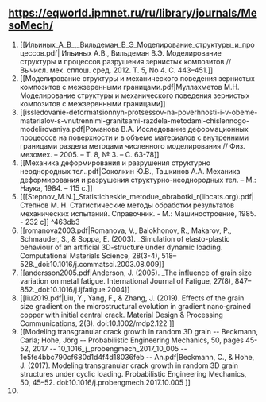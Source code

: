 https://eqworld.ipmnet.ru/ru/library/journals/MesoMech/
---

1. [[Ильиных_А_В_,_Вильдеман_В_Э_Моделирование_структуры_и_процессов.pdf| Ильиных А.В., Вильдеман В.Э. Моделирование структуры и процессов разрушения зернистых композитов // Вычисл. мех. сплош. сред. 2012. Т. 5, No 4. С. 443–451.]]
2. [[Моделирование структуры и механического поведения зернистых композитов с межзеренными границами.pdf|Муллахметов М.Н. Моделирование структуры и механического поведения зернистых композитов с межзеренными границами]] 
3. [[issledovanie-deformatsionnyh-protsessov-na-poverhnosti-i-v-obeme-materialov-s-vnutrennimi-granitsami-razdela-metodami-chislennogo-modelirovaniya.pdf|Романова В.А. Исследование деформационных процессов на поверхности и в объеме материалов с внутренними границами раздела методами численного моделирования // Физ. мезомех. – 2005. – Т. 8, № 3. – С. 63-78]]
4. [[Механика деформирования и разрушения структурно неоднородных тел..pdf|Соколкин Ю.В., Ташкинов А.А. Механика деформирования и разрушения структурно-неоднородных тел. – М.: Наука, 1984. – 115 с.]]
5. [[[Stepnov_M.N.]_Statisticheskie_metodue_obrabotki_r(libcats.org).pdf| Степнов М. Н. Статистические методы обработки результатов механических испытаний. Справочник. - М.: Машиностроение, 1985. - 232 c]] ^463db3
6. [[romanova2003.pdf|Romanova, V., Balokhonov, R., Makarov, P., Schmauder, S., & Soppa, E. (2003). _Simulation of elasto-plastic behaviour of an artificial 3D-structure under dynamic loading. Computational Materials Science, 28(3-4), 518–528._doi:10.1016/j.commatsci.2003.08.009]]
7. [[andersson2005.pdf|Anderson, J. (2005). _The influence of grain size variation on metal fatigue. International Journal of Fatigue, 27(8), 847–852._doi:10.1016/j.ijfatigue.2004]]
8. [[liu2019.pdf|Liu, Y., Yang, F., & Zhang, J. (2019). Effects of the grain size gradient on the microstructural evolution in gradient nano‐grained copper with initial central crack. Material Design & Processing Communications, 2(3). doi:10.1002/mdp2.122 ]]
9. [[Modeling transgranular crack growth in random 3D grain -- Beckmann, Carla; Hohe, Jörg -- Probabilistic Engineering Mechanics, 50, pages 45-52, 2017 -- 10_1016_j_probengmech_2017_10_005 -- 1e5fe4bbc790cf680d1d4f4d18036feb -- An.pdf|Beckmann, C., & Hohe, J. (2017). Modeling transgranular crack growth in random 3D grain structures under cyclic loading. Probabilistic Engineering Mechanics, 50, 45–52. doi:10.1016/j.probengmech.2017.10.005 ]]
10. 